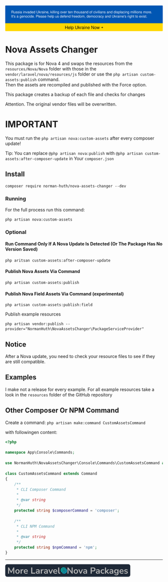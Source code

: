 [![Stand With Ukraine](https://raw.githubusercontent.com/vshymanskyy/StandWithUkraine/main/banner2-direct.svg)](https://vshymanskyy.github.io/StandWithUkraine/)

# Nova Assets Changer

This package is for Nova 4 and swaps the resources from the `resources/Nova/Nova` folder with those in the `vendor/laravel/nova/resources/js` folder or use the `php artisan custom-assets:publish`
command.  
Then the assets are recompiled and published with the Force option.

This package creates a backup of each file and checks for changes

Attention. The original vendor files will be overwritten.

# IMPORTANT

You must run the `php artisan nova:custom-assets` after every composer update!

Tip: You can replace `@php artisan nova:publish` with `@php artisan custom-assets:after-composer-update` in Your `composer.json`

## Install

```
composer require norman-huth/nova-assets-changer --dev
```

### Running

For the full process run this command:

```
php artisan nova:custom-assets
```

### Optional

#### Run Command Only If A Nova Update Is Detected (Or The Package Has No Version Saved)

```
php aritsan custom-assets:after-composer-update
```

#### Publish Nova Assets Via Command

```
php artisan custom-assets:publish
```

#### Publish Nova Field Assets Via Command (experimental)

```
php artisan custom-assets:publish:field
```

Publish example resources

```
php artisan vendor:publish --provider="NormanHuth\NovaAssetsChanger\PackageServiceProvider"
```

## Notice

After a Nova update, you need to check your resource files to see if they are still compatible.

## Examples

I make not a release for every example. For all example resources take a look in the `resources` folder of the GitHub repository

## Other Composer Or NPM Command

Create a command:
`php artisan make:command CustomAssetsCommand`

with followingen content:

```php
<?php

namespace App\Console\Commands;

use NormanHuth\NovaAssetsChanger\Console\Commands\CustomAssetsCommand as Command;

class CustomAssetsCommand extends Command
{
    /**
     * CLI Composer Command
     *
     * @var string
     */
    protected string $composerCommand = 'composer';

    /**
     * CLI NPM Command
     *
     * @var string
     */
    protected string $npmCommand = 'npm';
}

```

---
[![More Laravel Nova Packages](https://raw.githubusercontent.com/Muetze42/asset-repo/main/svg/more-laravel-nova-packages.svg)](https://huth.it/nova-packages)

